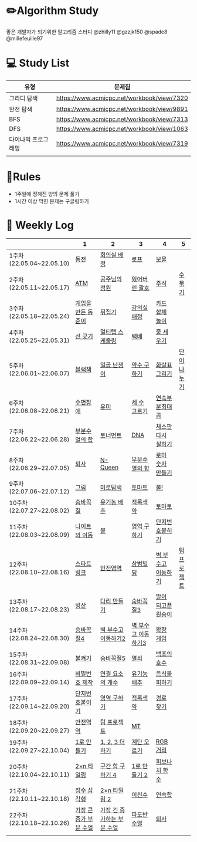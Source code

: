 # ✏️Algorithm Study

좋은 개발자가 되기위한 알고리즘 스터디
@zhilly11 @gzzjk150 @spade8 @millefeuille97


# 💻 Study List
|유형|문제집|
|---|---|
|그리디 탐색|https://www.acmicpc.net/workbook/view/7320||
|완전 탐색|https://www.acmicpc.net/workbook/view/9891||
|BFS|https://www.acmicpc.net/workbook/view/7313||
|DFS|https://www.acmicpc.net/workbook/view/1063||
|다이나믹 프로그래밍|https://www.acmicpc.net/workbook/view/7319||
||||



# 📖Rules
- 1주일에 정해진 양의 문제 풀기
- 1시간 이상 막힌 문제는 구글링하기



# 📅󠁡󠁦󠁬󠁯󠁧󠁿 Weekly Log
|                             | 1                                                  | 2                                                    | 3                                                    | 4                                                  | 5                                             |
|-----------------------------|-----|------------------------------------------------------|------------------------------------------------------|----------------------------------------------------|-----|
| 1주차<br>(22.05.04~22.05.10)  | [동전](https://www.acmicpc.net/problem/11047)        | [회의실 배정](https://www.acmicpc.net/problem/1931)       | [로프](https://www.acmicpc.net/problem/2217)           | [보물](https://www.acmicpc.net/problem/1026)         |
| 2주차<br>(22.05.11~22.05.17)  | [ATM](https://www.acmicpc.net/problem/11399)       | [공주님의 정원](https://www.acmicpc.net/problem/2457)      | [잃어버린 괄호](https://www.acmicpc.net/problem/1541)      | [주식](https://www.acmicpc.net/problem/11501)        | [수 묶기](https://www.acmicpc.net/problem/1744)  |
| 3주차<br>(22.05.18~22.05.24)  | [게임을 만든 동준이](https://www.acmicpc.net/problem/2847) | [뒤집기](https://www.acmicpc.net/problem/1439)          | [강의실 배정](https://www.acmicpc.net/problem/11000)      | [카드 합체 놀이](https://www.acmicpc.net/problem/15903)  ||
| 4주차<br>(22.05.25~22.05.31)  | [선 긋기](https://www.acmicpc.net/problem/2170)       | [멀티탭 스케줄링](https://www.acmicpc.net/problem/1700)     | [택배](https://www.acmicpc.net/problem/8980)           | [줄 세우기](https://www.acmicpc.net/problem/7570)      ||
| 5주차<br>(22.06.01~22.06.07)  | [블랙잭](https://www.acmicpc.net/problem/2798)        | [일곱 난쟁이](https://www.acmicpc.net/problem/2309)       | [약수 구하기](https://www.acmicpc.net/problem/2501)       | [화살표 그리기](https://www.acmicpc.net/problem/15970)   | [단어 나누기](https://www.acmicpc.net/problem/1251) |
| 6주차<br>(22.06.08~22.06.21)  | [수면장애](https://www.acmicpc.net/problem/12755)      | [유미](https://www.acmicpc.net/problem/17286)          | [세 수 고르기](https://www.acmicpc.net/problem/1503)      | [연속부분최대곱](https://www.acmicpc.net/problem/2670)    ||
| 7주차<br>(22.06.22~22.06.28)  | [부분수열의 합](https://www.acmicpc.net/problem/14225)   | [토너먼트](https://www.acmicpc.net/problem/1057)         | [DNA](https://www.acmicpc.net/problem/1969)          | [체스판 다시 칠하기](https://www.acmicpc.net/problem/1018) | []()                                          |
| 8주차<br>(22.06.29~22.07.05)  | [퇴사](https://www.acmicpc.net/problem/14501)        | [N-Queen](https://www.acmicpc.net/problem/9663)      | [부분수열의 합](https://www.acmicpc.net/problem/1182)      | [로마 숫자 만들기](https://www.acmicpc.net/problem/16922) | []()                                          |
| 9주차<br>(22.07.06~22.07.12)  | [그림](https://www.acmicpc.net/problem/1926)         | [미로탐색](https://www.acmicpc.net/problem/2178)         | [토마토](https://www.acmicpc.net/problem/7576)          | [불!](https://www.acmicpc.net/problem/4179)         | []()                                          |
| 10주차<br>(22.07.27~22.08.02) | [숨바꼭질](https://www.acmicpc.net/problem/1697)       | [유기농 배추](https://www.acmicpc.net/problem/1012)       | [적록색약](https://www.acmicpc.net/problem/10026)        | [토마토](https://www.acmicpc.net/problem/7569)        | []()                                          |
| 11주차<br>(22.08.03~22.08.09) | [나이트의 이동](https://www.acmicpc.net/problem/7562)    | [불](https://www.acmicpc.net/problem/5427)            | [영역 구하기](https://www.acmicpc.net/problem/2583)       | [단지번호붙히기](https://www.acmicpc.net/problem/2667)    | []()                                          |
| 12주차<br>(22.08.10~22.08.16) | [스타트링크](https://www.acmicpc.net/problem/5014)      | [안전영역](https://www.acmicpc.net/problem/2468)         | [상범빌딩](https://www.acmicpc.net/problem/6593)         | [벽 부수고 이동하기](https://www.acmicpc.net/problem/2206) | [텀 프로젝트](https://www.acmicpc.net/problem/9466) |
| 13주차<br>(22.08.17~22.08.23) | [빙산](https://www.acmicpc.net/problem/2573)         | [다리 만들기](https://www.acmicpc.net/problem/2146)       | [숨바꼭질3](https://www.acmicpc.net/problem/13549)       | [말이 되고픈 원숭이](https://www.acmicpc.net/problem/1600) | []()                                          |
| 14주차<br>(22.08.24~22.08.30) | [숨바꼭질4](https://www.acmicpc.net/problem/13913)     | [벽 부수고 이동하기2](https://www.acmicpc.net/problem/14442) | [벽 부수고 이동하기3](https://www.acmicpc.net/problem/16933) | [확장 게임](https://www.acmicpc.net/problem/16920)     | []()                                          |
| 15주차<br>(22.08.31~22.09.08) | [불켜기](https://www.acmicpc.net/problem/11967)       | [숨바꼭질5](https://www.acmicpc.net/problem/17071)       | [열쇠](https://www.acmicpc.net/problem/9328)           | [백조의 호수](https://www.acmicpc.net/problem/3197)     | []()                                          |
| 16주차<br>(22.09.09~22.09.14) | [비밀번호 제작](https://www.acmicpc.net/problem/20304)   | [연결 요소의 개수](https://www.acmicpc.net/problem/11724)   | [유기농 배추](https://www.acmicpc.net/problem/1012)       | [음식물 피하기](https://www.acmicpc.net/problem/1743)    | []()                                          |
| 17주차<br>(22.09.14~22.09.20) | [단지번호붙이기](https://www.acmicpc.net/problem/2667)    | [영역 구하기](https://www.acmicpc.net/problem/2583)       | [적록색약](https://www.acmicpc.net/problem/10026)        | [경로 찾기](https://www.acmicpc.net/problem/11403)     |
| 18주차<br>(22.09.20~22.09.27) | [안전역역](https://www.acmicpc.net/problem/2468)       | [텀 프로젝트](https://www.acmicpc.net/problem/9466)       | [MT](https://www.acmicpc.net/problem/10265)          |
| 19주차<br>(22.09.27~22.10.04) | [1로 만들기](https://www.acmicpc.net/problem/1463)     | [1, 2, 3 더하기](https://www.acmicpc.net/problem/9095)  | [계단 오르기](https://www.acmicpc.net/problem/2579)       | [RGB거리](https://www.acmicpc.net/problem/1149)      |
| 20주차<br>(22.10.04~22.10.11) | [2×n 타일링](https://www.acmicpc.net/problem/11726)   | [구간 합 구하기 4](https://www.acmicpc.net/problem/11659)  | [1로 만들기 2](https://www.acmicpc.net/problem/12852)    | [피보나치 함수](https://www.acmicpc.net/problem/1003)   |
| 21주차<br>(22.10.11~22.10.18) | [정수 삼각형](https://www.acmicpc.net/problem/1932)     | [2×n 타일링 2](https://www.acmicpc.net/problem/11727)   | [이친수](https://www.acmicpc.net/problem/2193)          | [연속합](https://www.acmicpc.net/problem/1912)        |
| 22주차<br>(22.10.18~22.10.26) | [가장 큰 증가 부분 수열](https://www.acmicpc.net/problem/11055)   | [가장 긴 증가하는 부분 수열](https://www.acmicpc.net/problem/11053)  | [파도반 수열](https://www.acmicpc.net/problem/9461)       | [퇴사](https://www.acmicpc.net/problem/14501)        |
|                             | []()                                               | []()                                                 | []()                                                 | []()                                               |